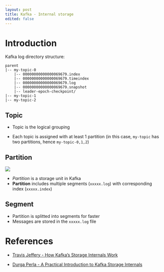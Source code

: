 ```yaml
---
layout: post
title: Kafka - Internal storage
edited: false
---
```


# Introduction

Kafka log directory structure:

```
parent
|-- my-topic-0
    |-- 00000000000000069679.index
    |-- 00000000000000069679.timeindex
    |-- 00000000000000069679.log
    |-- 00000000000000069679.snapshot
    |-- leader-epoch-checkpoint/
|-- my-topic-1
|-- my-topic-2
```

## Topic

- Topic is the logical grouping

- Each topic is assigned with at least 1 partition (in this case, `my-topic` has two partitions, hence `my-topic-0,1,2`)

## Partition

![](https://miro.medium.com/max/1296/1*9W02uviSfU_QSHjaNTnNXQ.png)

- *Partition* is a storage unit in Kafka
- **Partition** includes multiple segments (`xxxxx.log`) with corresponding index (`xxxxx.index`)

## Segment

- Partition is splitted into segments for faster 
- Messages are stored in the `xxxxx.log` file

# References

- [Travis Jeffery - How Kafka’s Storage Internals Work](https://thehoard.blog/how-kafkas-storage-internals-work-3a29b02e026)

- [Durga Perla - A Practical Introduction to Kafka Storage Internals](https://medium.com/@durgaswaroop/a-practical-introduction-to-kafka-storage-internals-d5b544f6925f)
